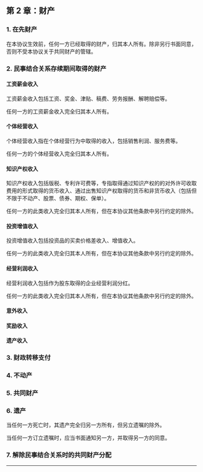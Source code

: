 ## 第 2 章：财产

### 1. 在先财产

在本协议生效前，任何一方已经取得的财产，归其本人所有。除非另行书面同意，否则不受本协议关于共同财产的管辖。

### 2. 民事结合关系存续期间取得的财产

#### 工资薪金收入

工资薪金收入包括工资、奖金、津贴、稿费、劳务报酬、解聘赔偿等。

任何一方的工资薪金收入完全归其本人所有。

#### 个体经营收入

个体经营收入指在个体经营行为中取得的收入，包括销售利润、服务费等。

任何一方的个体经营收入完全归其本人所有。

#### 知识产权收入

知识产权收入包括版税、专利许可费等，专指取得通过知识产权的的对外许可收取费用的形式取得的货币收入、通过出售知识产权取得的货币和非货币收入（包括但不限于不动产、股票、债券、期权、保单）。

任何一方的此类收入完全归其本人所有，但在本协议其他条款中另行约定的除外。

#### 投资增值收入

投资增值收入包括投资品的买卖价格差收入、增值收入。

任何一方的此类收入完全归其本人所有，但在本协议其他条款中另行约定的除外。

#### 经营利润收入

经营利润收入包括作为股东取得的企业经营利润分红。

任何一方的此类收入完全归其本人所有，但在本协议其他条款中另行约定的除外。

#### 意外收入



#### 奖励收入



#### 遗产收入


### 3. 财政转移支付



### 4. 不动产
### 5. 共同财产
### 6. 遗产

当任何一方死亡时，其遗产完全归另一方所有，但另立遗嘱的除外。

当任何一方订立遗嘱时，应当书面通知另一方，并取得另一方的同意。

### 7. 解除民事结合关系时的共同财产分配

---

